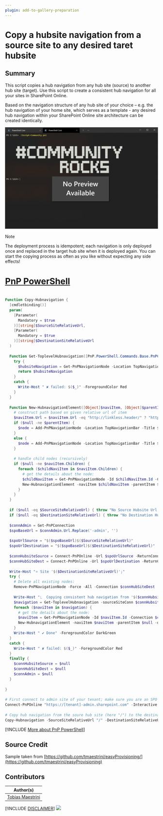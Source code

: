 ```yaml
---
plugin: add-to-gallery-preparation
---
```


# Copy a hubsite navigation from a source site to any desired taret hubsite

## Summary

This script copies a hub navigation from any hub site (source) to another hub site (target). Use this script to create a consistent hub navigation for all your sites in SharePoint Online.

Based on the navigation structure of any hub site of your choice – e.g. the hub navigation of your home site, which serves as a template - any desired hub navigation within your SharePoint Online site architecture can be created identically.

![Example Screenshot](assets/example.png)

> [!NOTE]
> The deployment process is idempotent; each navigation is only deployed once and replaced in the target hub site when it is deployed again. You can start the copying process as often as you like without expecting any side effects!


# [PnP PowerShell](#tab/pnpps)

```powershell

Function Copy-Hubnavigation {
  [cmdletbinding()]
  param(
    [Parameter(
      Mandatory = $true
    )][string]$SourceSiteRelativeUrl,
    [Parameter(
      Mandatory = $true
    )][string]$DestinationSiteRelativeUrl
  )

  Function Get-ToplevelHubnavigation([PnP.PowerShell.Commands.Base.PnPConnection]$sourceSiteConn) {
    try {
      $hubsiteNavigation = Get-PnPNavigationNode -Location TopNavigationBar -Connection $sourceSiteConn
      return $hubsiteNavigation
    }
    catch {
      Write-Host " ✘ failed: $($_)" -ForegroundColor Red
    }
  }

  Function New-HubnavigationElement([Object]$naviItem, [Object]$parentItem, [PnP.PowerShell.Commands.Base.PnPConnection]$destSiteConn, [PnP.PowerShell.Commands.Base.PnPConnection]$sourceSiteConn) {
    # construct path based on given relative url of item
    $naviItem.Url = $naviItem.Url -eq "http://linkless.header/" ? "http://linkless.header/" : ($naviItem.Url.StartsWith("https://") ? $naviItem.Url : "$($naviItem.Context.Url)$($naviItem.Url.TrimStart('/'))")
    if ($null -ne $parentItem) {
      $node = Add-PnPNavigationNode -Location TopNavigationBar -Title $naviItem.Title -Url $naviItem.Url -Parent $parentItem.Id -Connection $destSiteConn
    }
    else { 
      $node = Add-PnPNavigationNode -Location TopNavigationBar -Title $naviItem.Title -Url $naviItem.Url -Connection $destSiteConn 
    }
    
    # handle child nodes (recursively)
    if ($null -ne $naviItem.Children) {
      foreach ($childNaviItem in $naviItem.Children) {
        # get the details about the node:
        $childNaviItem = Get-PnPNavigationNode -Id $childNaviItem.Id -Connection $connHubsiteSource
        New-HubnavigationElement -naviItem $childNaviItem -parentItem $node -destSiteConn $destSiteConn
      }
    }
  }

  if ($null -eq $SourceSiteRelativeUrl) { throw "No Source Hubsite Url provided" }
  if ($null -eq $DestinationSiteRelativeUrl) { throw "No Destination Hubsite Url provided" }

  $connAdmin = Get-PnPConnection
  $spoBaseUrl = $connAdmin.Url.Replace('-admin', '')

  $spoUrlSource = "$($spoBaseUrl)$($SourceSiteRelativeUrl)"
  $spoUrlDestination = "$($spoBaseUrl)$($DestinationSiteRelativeUrl)"

  $connHubsiteSource = Connect-PnPOnline -Url $spoUrlSource -ReturnConnection -Interactive
  $connHubSiteDest = Connect-PnPOnline -Url $spoUrlDestination -ReturnConnection -Interactive

  Write-Host "⭐️ Site '$($DestinationSiteRelativeUrl)';"
  try {
    # Delete all existing nodes:
    Remove-PnPNavigationNode -Force -All -Connection $connHubSiteDest

    Write-Host "⎿  Copying consistent hub navigation from '$($connHubsiteSource.Url)': " -NoNewline
    $navigation = Get-ToplevelHubnavigation -sourceSiteConn $connHubsiteSource
    foreach ($naviItem in $navigation) {
      # get the details about the node:
      $naviItem = Get-PnPNavigationNode -Id $naviItem.Id -Connection $connHubsiteSource 
      New-HubnavigationElement -naviItem $naviItem -parentItem $null -destSiteConn $connHubSiteDest -sourceSiteConn $connHubsiteSource
    }
    Write-Host " ✔︎ Done" -ForegroundColor DarkGreen
  }
  catch {
    Write-Host " ✘ failed: $($_)" -ForegroundColor Red
  }
  finally {
    $connHubsiteSource = $null
    $connHubSiteDest = $null
    $connAdmin = $null
  }

}

# First connect to admin site of your tenant; make sure you are an SPO Admin:
Connect-PnPOnline "https://[tenant]-admin.sharepoint.com" -Interactive

# Copy hub navigation from the soure hub site (here "/") to the destination hub site (here "/sites/LearningHub"):
Copy-Hubnavigation -SourceSiteRelativeUrl "/" -DestinationSiteRelativeUrl "/sites/LearningHub"
```
[!INCLUDE [More about PnP PowerShell](../../docfx/includes/MORE-PNPPS.md)]


## Source Credit

Sample taken from [https://github.com/tmaestrini/easyProvisioning/](https://github.com/tmaestrini/easyProvisioning)

## Contributors

| Author(s) |
|-----------|
| [Tobias Maestrini](https://github.com/tmaestrini)|


[!INCLUDE [DISCLAIMER](../../docfx/includes/DISCLAIMER.md)]
<img src="https://m365-visitor-stats.azurewebsites.net/script-samples/scripts/template-script-submission" aria-hidden="true" />